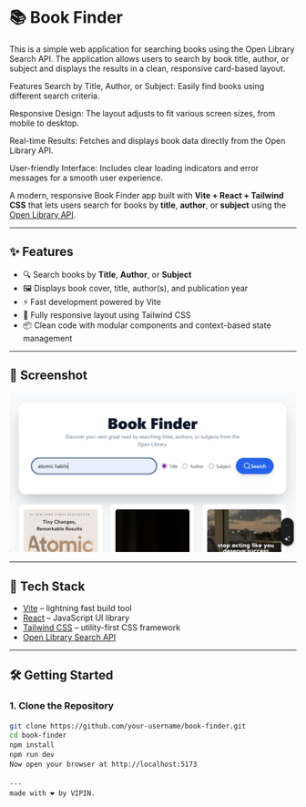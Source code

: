 # 📚 Book Finder
This is a simple web application for searching books using the Open Library Search API. The application allows users to search by book title, author, or subject and displays the results in a clean, responsive card-based layout.

Features
Search by Title, Author, or Subject: Easily find books using different search criteria.

Responsive Design: The layout adjusts to fit various screen sizes, from mobile to desktop.

Real-time Results: Fetches and displays book data directly from the Open Library API.

User-friendly Interface: Includes clear loading indicators and error messages for a smooth user experience.

A modern, responsive Book Finder app built with **Vite + React + Tailwind CSS** that lets users search for books by **title**, **author**, or **subject** using the [Open Library API](https://openlibrary.org/dev/docs/api/search).

---

## ✨ Features

- 🔍 Search books by **Title**, **Author**, or **Subject**
- 🖼️ Displays book cover, title, author(s), and publication year
- ⚡ Fast development powered by Vite
- 📱 Fully responsive layout using Tailwind CSS
- 📦 Clean code with modular components and context-based state management

---


## 📸 Screenshot

![Book Finder Screenshot](https://github.com/vipingautam07/book-finder-task/blob/main/assets/image.png)

---

## 🧠 Tech Stack

- [Vite](https://vitejs.dev/) – lightning fast build tool
- [React](https://reactjs.org/) – JavaScript UI library
- [Tailwind CSS](https://tailwindcss.com/) – utility-first CSS framework
- [Open Library Search API](https://openlibrary.org/dev/docs/api/search)

---

## 🛠️ Getting Started

### 1. Clone the Repository

```bash
git clone https://github.com/your-username/book-finder.git
cd book-finder
npm install
npm run dev
Now open your browser at http://localhost:5173

---
made with ❤️ by VIPIN.
